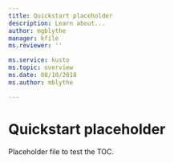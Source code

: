 ```yaml
---
title: Quickstart placeholder
description: Learn about...
author: mgblythe
manager: kfile
ms.reviewer: ''

ms.service: kusto
ms.topic: overview
ms.date: 08/10/2018
ms.author: mblythe

---
```


# Quickstart placeholder

Placeholder file to test the TOC. 